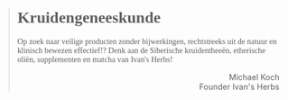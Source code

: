 ><h1 style="font-family:papyrus">Kruidengeneeskunde</h1 style="font-family:lato">
>
><p style="font-family:papyrus">Op zoek naar veilige producten zonder bijwerkingen, rechtstreeks uit de natuur en klinisch bewezen effectief!? Denk aan de Siberische kruidentheeën, etherische oliën, supplementen en matcha van Ivan's Herbs!</p>
>
> <p style="text-align: right">Michael Koch<br>Founder Ivan's Herbs</p>
